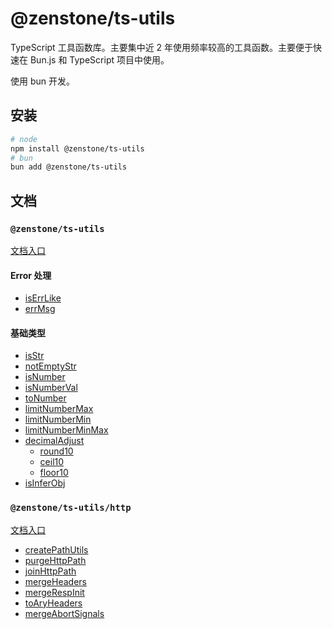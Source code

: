 # @zenstone/ts-utils

TypeScript 工具函数库。主要集中近 2 年使用频率较高的工具函数。主要便于快速在
Bun.js 和 TypeScript 项目中使用。

使用 bun 开发。

## 安装

```bash
# node
npm install @zenstone/ts-utils
# bun
bun add @zenstone/ts-utils
```

## 文档

### `@zenstone/ts-utils`

[文档入口](https://github.com/janpoem/ts-utils/blob/main/docs/globals.md)

#### Error 处理

- [isErrLike](https://github.com/janpoem/ts-utils/blob/main/docs/functions/isErrLike.md)
- [errMsg](https://github.com/janpoem/ts-utils/blob/main/docs/functions/errMsg.md)

#### 基础类型

- [isStr](https://github.com/janpoem/ts-utils/blob/main/docs/functions/isStr.md)
- [notEmptyStr](https://github.com/janpoem/ts-utils/blob/main/docs/functions/notEmptyStr.md)
- [isNumber](https://github.com/janpoem/ts-utils/blob/main/docs/functions/isNumber.md)
- [isNumberVal](https://github.com/janpoem/ts-utils/blob/main/docs/functions/isNumberVal.md)
- [toNumber](https://github.com/janpoem/ts-utils/blob/main/docs/functions/toNumber.md)
- [limitNumberMax](https://github.com/janpoem/ts-utils/blob/main/docs/functions/limitNumberMax.md)
- [limitNumberMin](https://github.com/janpoem/ts-utils/blob/main/docs/functions/limitNumberMin.md)
- [limitNumberMinMax](https://github.com/janpoem/ts-utils/blob/main/docs/functions/limitNumberMinMax.md)
- [decimalAdjust](https://github.com/janpoem/ts-utils/blob/main/docs/functions/decimalAdjust.md)
    - [round10](https://github.com/janpoem/ts-utils/blob/main/docs/functions/round10.md)
    - [ceil10](https://github.com/janpoem/ts-utils/blob/main/docs/functions/ceil10.md)
    - [floor10](https://github.com/janpoem/ts-utils/blob/main/docs/functions/floor10.md)
- [isInferObj](https://github.com/janpoem/ts-utils/blob/main/docs/functions/isInferObj.md)

### `@zenstone/ts-utils/http`

[文档入口](https://github.com/janpoem/ts-utils/blob/main/docs/http/globals.md)

- [createPathUtils](https://github.com/janpoem/ts-utils/blob/main/docs/http/functions/createPathUtils.md)
- [purgeHttpPath](https://github.com/janpoem/ts-utils/blob/main/docs/http/functions/purgeHttpPath.md)
- [joinHttpPath](https://github.com/janpoem/ts-utils/blob/main/docs/http/functions/joinHttpPath.md)
- [mergeHeaders](https://github.com/janpoem/ts-utils/blob/main/docs/http/functions/mergeHeaders.md)
- [mergeRespInit](https://github.com/janpoem/ts-utils/blob/main/docs/http/functions/mergeRespInit.md)
- [toAryHeaders](https://github.com/janpoem/ts-utils/blob/main/docs/http/functions/toAryHeaders.md)
- [mergeAbortSignals](https://github.com/janpoem/ts-utils/blob/main/docs/http/functions/mergeAbortSignals.md)
